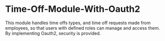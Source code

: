 # Time-Off-Module-With-Oauth2
This module handles time offs types, and time off requests made from employees, so that users with defined roles can manage and access them. By implementing Oauth2, security is provided.
